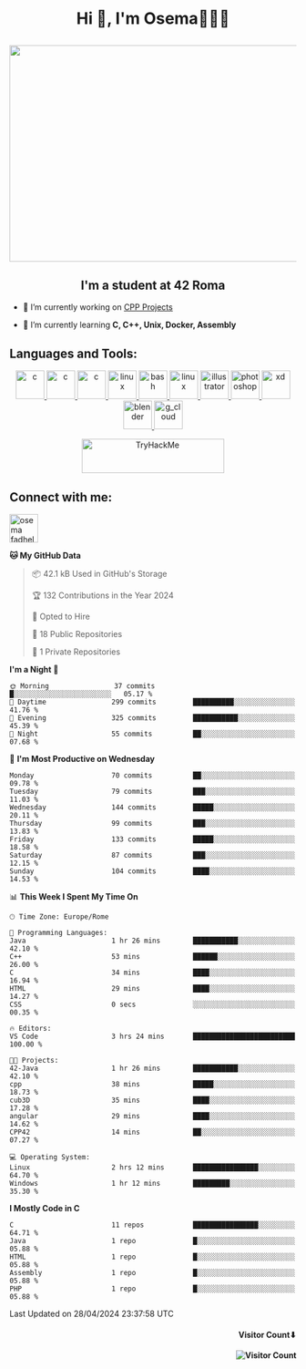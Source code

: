 <h1 align="center">Hi 👋, I'm Osema👨🏽‍💻</h1>

<!-- <h2 align="center"> <a href="https://www.showmyip.com/"><img src="https://github.com/OsemaFadhel/OsemaFadhel/blob/main/img/cybersecurity%20framework.webp" /></a> </h2> -->

<h2 align="center"> <img src="https://github.com/OsemaFadhel/OsemaFadhel/blob/main/img/1712000100607257.gif" width="900" height="380" /> </h2>

<h2 align="center">I'm a student at 42 Roma</h3>

- 🔭 I’m currently working on [CPP Projects](https://github.com/OsemaFadhel/CPP42) 

- 🌱 I’m currently learning **C, C++, Unix, Docker, Assembly**

<h2 align="left">Languages and Tools:</h3>
<p align="center"> 
</a> <a href="https://en.wikipedia.org/wiki/C_(programming_language)" target="_blank" rel="noreferrer">  <img src="https://skillicons.dev/icons?i=c" alt="c" width="50" height="50"/> 
</a> <a href="https://en.wikipedia.org/wiki/C%2B%2B" target="_blank" rel="noreferrer">  <img src="https://skillicons.dev/icons?i=cpp" alt="c" width="50" height="50"/> 
</a> <a href="https://www.python.org/" target="_blank" rel="noreferrer">  <img src="https://skillicons.dev/icons?i=py" alt="c" width="50" height="50"/> 
</a> <a href="https://www.linux.org/" target="_blank" rel="noreferrer"> <img src="https://skillicons.dev/icons?i=linux" alt="linux" width="50" height="50"/>
</a> <a href="https://www.gnu.org/software/bash/" target="_blank" rel="noreferrer"> <img src="https://skillicons.dev/icons?i=bash" alt="bash" width="50" height="50"/> 
</a> <a href="https://code.visualstudio.com/" target="_blank" rel="noreferrer"> <img src="https://skillicons.dev/icons?i=vscode" alt="linux" width="50" height="50"/>
</a> <a href="https://www.adobe.com/in/products/illustrator.html" target="_blank" rel="noreferrer"> <img src="https://skillicons.dev/icons?i=ai" alt="illustrator" width="50" height="50"/> 
</a> <a href="https://www.photoshop.com/enwhat" target="_blank" rel="noreferrer"> <img src="https://skillicons.dev/icons?i=ps" alt="photoshop" width="50" height="50"/> 
</a> <a href="https://www.adobe.com/products/xd.html" target="_blank" rel="noreferrer"> <img src="https://skillicons.dev/icons?i=xd" alt="xd" width="50" height="50"/> 
</a> <a href="https://www.blender.org/" target="_blank" rel="noreferrer"><img src="https://skillicons.dev/icons?i=blender" alt="blender" width="50" height="50"/> 
</a> <a href="https://www.cloudskillsboost.google/public_profiles/3779024f-fae6-49a8-9430-003b65de5349"><img src="https://skillicons.dev/icons?i=gcp" alt="g_cloud" width="50" height="50"/> </a>
</p>
<p align="center"> 
</a> <a href="https://tryhackme.com/p/fazzel"><img src="https://tryhackme-badges.s3.amazonaws.com/fazzel.png" alt="TryHackMe" width="250" height="60"> </a> 

<h2 align="leftt">Connect with me:</h3>
<p align="left">
<a href="https://it.linkedin.com/in/osema-fadhel-7a1996174?trk=people-guest_people_search-card" target="blank"><img align="center" src="https://skillicons.dev/icons?i=linkedin" alt="osema fadhel" height="50" width="50" /></a>
</p>

<!--START_SECTION:waka-->
**🐱 My GitHub Data** 

> 📦 42.1 kB Used in GitHub's Storage 
 > 
> 🏆 132 Contributions in the Year 2024
 > 
> 💼 Opted to Hire
 > 
> 📜 18 Public Repositories 
 > 
> 🔑 1 Private Repositories 
 > 
**I'm a Night 🦉** 

```text
🌞 Morning                37 commits          █░░░░░░░░░░░░░░░░░░░░░░░░   05.17 % 
🌆 Daytime                299 commits         ██████████░░░░░░░░░░░░░░░   41.76 % 
🌃 Evening                325 commits         ███████████░░░░░░░░░░░░░░   45.39 % 
🌙 Night                  55 commits          ██░░░░░░░░░░░░░░░░░░░░░░░   07.68 % 
```
📅 **I'm Most Productive on Wednesday** 

```text
Monday                   70 commits          ██░░░░░░░░░░░░░░░░░░░░░░░   09.78 % 
Tuesday                  79 commits          ███░░░░░░░░░░░░░░░░░░░░░░   11.03 % 
Wednesday                144 commits         █████░░░░░░░░░░░░░░░░░░░░   20.11 % 
Thursday                 99 commits          ███░░░░░░░░░░░░░░░░░░░░░░   13.83 % 
Friday                   133 commits         █████░░░░░░░░░░░░░░░░░░░░   18.58 % 
Saturday                 87 commits          ███░░░░░░░░░░░░░░░░░░░░░░   12.15 % 
Sunday                   104 commits         ████░░░░░░░░░░░░░░░░░░░░░   14.53 % 
```


📊 **This Week I Spent My Time On** 

```text
🕑︎ Time Zone: Europe/Rome

💬 Programming Languages: 
Java                     1 hr 26 mins        ███████████░░░░░░░░░░░░░░   42.10 % 
C++                      53 mins             ██████░░░░░░░░░░░░░░░░░░░   26.00 % 
C                        34 mins             ████░░░░░░░░░░░░░░░░░░░░░   16.94 % 
HTML                     29 mins             ████░░░░░░░░░░░░░░░░░░░░░   14.27 % 
CSS                      0 secs              ░░░░░░░░░░░░░░░░░░░░░░░░░   00.35 % 

🔥 Editors: 
VS Code                  3 hrs 24 mins       █████████████████████████   100.00 % 

🐱‍💻 Projects: 
42-Java                  1 hr 26 mins        ███████████░░░░░░░░░░░░░░   42.10 % 
cpp                      38 mins             █████░░░░░░░░░░░░░░░░░░░░   18.73 % 
cub3D                    35 mins             ████░░░░░░░░░░░░░░░░░░░░░   17.28 % 
angular                  29 mins             ████░░░░░░░░░░░░░░░░░░░░░   14.62 % 
CPP42                    14 mins             ██░░░░░░░░░░░░░░░░░░░░░░░   07.27 % 

💻 Operating System: 
Linux                    2 hrs 12 mins       ████████████████░░░░░░░░░   64.70 % 
Windows                  1 hr 12 mins        █████████░░░░░░░░░░░░░░░░   35.30 % 
```

**I Mostly Code in C** 

```text
C                        11 repos            ████████████████░░░░░░░░░   64.71 % 
Java                     1 repo              █░░░░░░░░░░░░░░░░░░░░░░░░   05.88 % 
HTML                     1 repo              █░░░░░░░░░░░░░░░░░░░░░░░░   05.88 % 
Assembly                 1 repo              █░░░░░░░░░░░░░░░░░░░░░░░░   05.88 % 
PHP                      1 repo              █░░░░░░░░░░░░░░░░░░░░░░░░   05.88 % 
```




 Last Updated on 28/04/2024 23:37:58 UTC
<!--END_SECTION:waka-->

<h4 align="right">Visitor Count⬇</h4>

<h4 align="right"> 

![Visitor Count](https://profile-counter.glitch.me/OsemaFadhel/count.svg) </h4>
